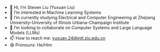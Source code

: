 - 👋 Hi, I’m Steven Liu (Yuxuan Liu)
- 👀 I’m interested in Machine Learning Systems
- 🌱 I’m currently studying Electrical and Computer Engineering at Zhejiang University-University of Illinois Urbana-Champaign Institute
- 💞️ I’m looking to collaborate on Computer Systems and Large Language Models (LLMs)
- 📫 How to reach me: yuxuan.24@intl.zju.edu.cn
- 😄 Pronouns: He/Him


<!---
StevenLiu06/StevenLiu06 is a ✨ special ✨ repository because its `README.md` (this file) appears on your GitHub profile.
You can click the Preview link to take a look at your changes.
--->
